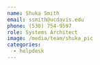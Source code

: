 ```yaml
---
name: Shuka Smith
email: ssmith@ucdavis.edu
phone: (530) 754-9597
role: Systems Architect
image: /media/team/shuka_pic
categories:
  - helpdesk
---
```

